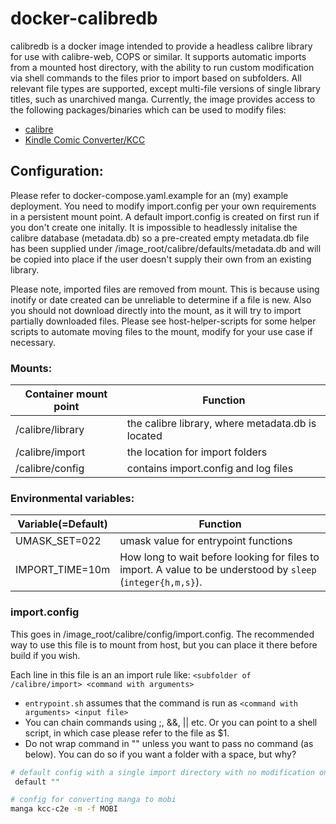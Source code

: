 # docker-calibredb
calibredb is a docker image intended to provide a headless calibre library for use with calibre-web, COPS or similar. It supports automatic imports from a mounted host directory, with the ability to run custom modification via shell commands to the files prior to import based on subfolders. All relevant file types are supported, except multi-file versions of single library titles, such as unarchived manga. Currently, the image provides access to the following packages/binaries which can be used to modify files:

- [calibre](https://manual.calibre-ebook.com/generated/en/cli-index.html)
- [Kindle Comic Converter/KCC](https://github.com/ciromattia/kcc)

## Configuration:
Please refer to docker-compose.yaml.example for an (my) example deployment. You need to modify import.config per your own requirements in a persistent mount point. A default import.config is created on first run if you don't create one initally. It is impossible to headlessly initalise the calibre database (metadata.db) so a pre-created empty metadata.db file has been supplied under /image_root/calibre/defaults/metadata.db and will be copied into place if the user doesn't supply their own from an existing library.

Please note, imported files are removed from mount. This is because using inotify or date created can be unreliable to determine if a file is new. Also you should not download directly into the mount, as it will try to import partially downloaded files. Please see host-helper-scripts for some helper scripts to automate moving files to the mount, modify for your use case if necessary. 

### Mounts: 

Container mount point | Function 
--- | --- 
/calibre/library | the calibre library, where metadata.db is located 
/calibre/import | the location for import folders 
/calibre/config | contains import.config and log files 
    
### Environmental variables: 

| Variable(=Default) | Function | 
| --- | --- |
| UMASK_SET=022 | umask value for entrypoint functions | 
| IMPORT_TIME=10m | How long to wait before looking for files to import. A value to be understood by `sleep` (`integer{h,m,s}`). |


### import.config
This goes in /image_root/calibre/config/import.config. The recommended way to use this file is to mount from host, but you can place it there before build if you wish.

Each line in this file is an an import rule like: `<subfolder of /calibre/import> <command with arguments>`
- `entrypoint.sh` assumes that the command is run as `<command with arguments> <input file> `
- You can chain commands using ;, &&, || etc. Or you can point to a shell script, in which case please refer to the file as $1.
- Do not wrap command in "" unless you want to pass no command (as below).  You can do so if you want a folder with a space, but why?

``` sh
# default config with a single import directory with no modification on files
 default "" 

# config for converting manga to mobi
manga kcc-c2e -m -f MOBI
 ``` 